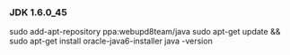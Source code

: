 ### JDK 1.6.0_45
sudo add-apt-repository ppa:webupd8team/java
sudo apt-get update && sudo apt-get install oracle-java6-installer
java -version
